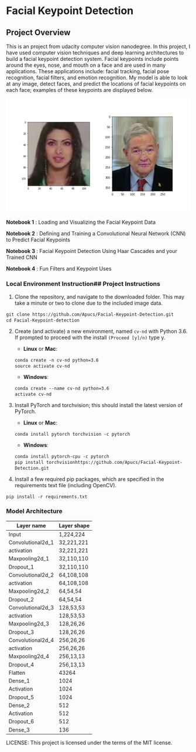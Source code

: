 [//]: # (Image References)

[image1]: ./images/key_pts_example.png "Facial Keypoint Detection"

# Facial Keypoint Detection

## Project Overview

This is an project from udacity computer vision nanodegree. In this project, I have used computer vision techniques and deep learning architectures to build a facial keypoint detection system. Facial keypoints include points around the eyes, nose, and mouth on a face and are used in many applications. These applications include: facial tracking, facial pose recognition, facial filters, and emotion recognition. My model is able to look at any image, detect faces, and predict the locations of facial keypoints on each face; examples of these keypoints are displayed below.

![Facial Keypoint Detection][image1]

__Notebook 1__ : Loading and Visualizing the Facial Keypoint Data

__Notebook 2__ : Defining and Training a Convolutional Neural Network (CNN) to Predict Facial Keypoints

__Notebook 3__ : Facial Keypoint Detection Using Haar Cascades and your Trained CNN

__Notebook 4__ : Fun Filters and Keypoint Uses


### Local Environment Instruction## Project Instructions
1. Clone the repository, and navigate to the downloaded folder. This may take a minute or two to clone due to the included image data.
```
git clone https://github.com/Apucs/Facial-Keypoint-Detection.git
cd Facial-Keypoint-detection
```

2. Create (and activate) a new environment, named `cv-nd` with Python 3.6. If prompted to proceed with the install `(Proceed [y]/n)` type y.

	- __Linux__ or __Mac__: 
	```
	conda create -n cv-nd python=3.6
	source activate cv-nd
	```
	- __Windows__: 
	```
	conda create --name cv-nd python=3.6
	activate cv-nd
	```

3. Install PyTorch and torchvision; this should install the latest version of PyTorch.
	
	- __Linux__ or __Mac__: 
	```
	conda install pytorch torchvision -c pytorch 
	```
	- __Windows__: 
	```
	conda install pytorch-cpu -c pytorch
	pip install torchvisionhttps://github.com/Apucs/Facial-Keypoint-Detection.git
	```

4. Install a few required pip packages, which are specified in the requirements text file (including OpenCV).
```
pip install -r requirements.txt
```
### Model Architecture
| Layer name | Layer shape |
| ------ | ------ |
| Input | 1,224,224 |
| Convolutional2d_1 | 32,221,221 |
| activation | 32,221,221 |
| Maxpooling2d_1 | 32,110,110 |
| Dropout_1 | 32,110,110 |
| Convolutional2d_2 | 64,108,108 |
| activation | 64,108,108 |
| Maxpooling2d_2 | 64,54,54 |
| Dropout_2 | 64,54,54 |
| Convolutional2d_3 | 128,53,53 |
| activation | 128,53,53 |
| Maxpooling2d_3 | 128,26,26 |
| Dropout_3 | 128,26,26 |
| Convolutional2d_4 | 256,26,26 |
| activation | 256,26,26 |
| Maxpooling2d_4 | 256,13,13 |
| Dropout_4 | 256,13,13 |
| Flatten | 43264 |
| Dense_1 | 1024 |
| Activation | 1024 |
| Dropout_5 | 1024 |
| Dense_2 | 512 |
| Activation | 512 |
| Dropout_6 | 512 |
| Dense_3 | 136 |




LICENSE: This project is licensed under the terms of the MIT license.
